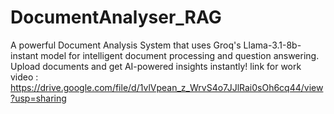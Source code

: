 # DocumentAnalyser_RAG
A powerful Document Analysis System that uses Groq's Llama-3.1-8b-instant model for intelligent document processing and question answering. Upload documents and get AI-powered insights instantly!
link for work video : https://drive.google.com/file/d/1vlVpean_z_WrvS4o7JJlRai0sOh6cq44/view?usp=sharing
